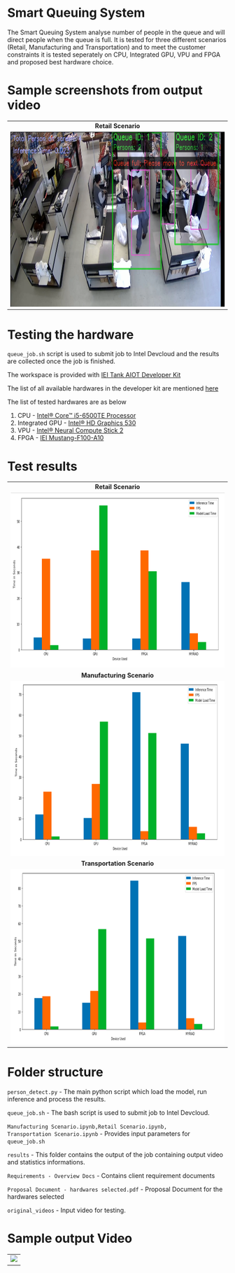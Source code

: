 # Smart Queuing System
The Smart Queuing System analyse number of people in the queue and will direct people when the queue is full. It is tested for three different scenarios (Retail, Manufacturing and Transportation) and to meet the customer constraints it is tested seperately on CPU, Integrated GPU, VPU and FPGA and proposed best hardware choice.

# Sample screenshots from output video
<table>
  <tr align="center">
    <td align="center"><b>Retail Scenario</b></td>
  </tr>
  <tr>
   <td align="center"><img src="/Images/retail_output.png" height=400 width=690></td>
   </tr>
   
 </table>
  

# Testing the hardware
<code>queue_job.sh</code> script is used to submit job to Intel Devcloud and the results are collected once the job is finished.

The workspace is provided with <a href="https://software.intel.com/content/www/us/en/develop/topics/iot/hardware/iei-tank-dev-kit-core.html">IEI Tank AIOT Developer Kit</a>

The list of all available hardwares in the developer kit are mentioned <a href="https://devcloud.intel.com/edge/get_started/devcloud/">here</a>


The list of tested hardwares are as below
<ol>
  <li>CPU - <a href="https://ark.intel.com/products/88186/Intel-Core-i5-6500TE-Processor-6M-Cache-up-to-3-30-GHz-">Intel® Core™ i5-6500TE Processor </a></li>
  <li>Integrated GPU - <a href="https://ark.intel.com/products/88186/Intel-Core-i5-6500TE-Processor-6M-Cache-up-to-3-30-GHz-">Intel® HD Graphics 530 </a></li>
  <li>VPU - <a href="https://software.intel.com/en-us/neural-compute-stick">Intel® Neural Compute Stick 2</a></li>
  <li>FPGA - <a href="https://www.ieiworld.com/mustang-f100/en/">IEI Mustang-F100-A10</a></li>
</ol>

# Test results
<table>
  <tr align="center">
    <td align="center"><b>Retail Scenario</b></td>
  </tr>
  <tr>
   <td align="center"><img src="/Images/Retail_performance.png" height=400 width=690></td>
   </tr>
  
  <tr align="center">
  <td align="center"><b>Manufacturing Scenario</b></td>
  </tr>
  <tr>
   <td align="center"><img src="/Images/Manufacturing_performance_graph.png" height=400 width=690></td>
   </tr>
   
   <tr align="center">
   <td align="center"><b>Transportation Scenario</b></td>
  </tr>
  <tr>
   <td align="center"><img src="/Images/transportation_performance_graph.png" height=400 width=690></td>
   </tr>
   
 </table>

# Folder structure
<code>person_detect.py</code> - The main python script which load the model, run inference and process the results.

<code>queue_job.sh</code> - The bash script is used to submit job to Intel Devcloud.

<code>Manufacturing Scenario.ipynb,Retail Scenario.ipynb, Transportation Scenario.ipynb</code> - Provides input parameters for <code>queue_job.sh</code>

<code>results</code> - This folder contains the output of the job containing output video and statistics informations.

<code>Requirements - Overview Docs</code> - Contains client requirement documents

<code>Proposal Document - hardwares selected.pdf</code> - Proposal Document for the hardwares selected

<code>original_videos</code> - Input video for testing.

# Sample output Video

<table>
 <tr>
   <td align="center"><img src="/Images/output_retail.gif"></td>
        </tr></table>

